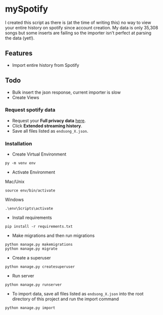 # mySpotify

I created this script as there is (at the time of writing this) no way to view your entire history on spotify since account creation. My data is only 35,308 songs but some inserts are failing so the importer isn't perfect at parsing the data (yet!).

## Features

- Import entire history from Spotify

## Todo

- Bulk insert the json response, current importer is slow
- Create Views


### Request spotify data
- Request your **Full privacy data** [here](https://www.spotify.com/us/account/privacy/).
- Click **Extended streaming history**.
- Save all files listed as `endsong_X.json`.

### Installation

- Create Virtual Environment 
```
py -m venv env
```
- Activate Environment

Mac/Unix
```
source env/bin/activate
```
Windows
```
.\env\Scripts\activate
```

- Install requirements
```
pip install -r requirements.txt
```

- Make migrations and then run migrations
```
python manage.py makemigrations
python manage.py migrate
```

- Create a superuser
```
python manage.py createsuperuser
```

- Run server
```
python manage.py runserver
```

- To import data, save all files listed as `endsong_X.json` into the root directory of this project and run the import command
```
python manage.py import